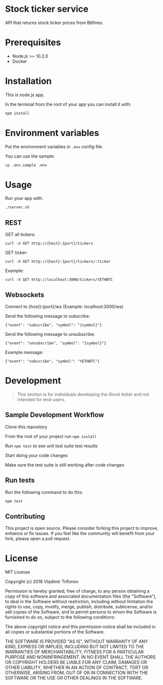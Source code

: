 # Stock ticker service

API that returns stock ticker prices from Bitfinex.

# Prerequisites
- Node.js >= 10.2.0
- Docker

# Installation
This is node.js app.

In the terminal from the root of your app you can install it with:

```sh 
npm install
```

# Environment variables
Put the environment variables in `.env` config file.

You can use the sample:

```sh 
cp .env.sample .env
```

# Usage
Run your app with:
```sh 
./server.sh
```

## REST
GET all tickers:
```
curl -X GET http://{host}:{port}/tickers
```

GET ticker:
```
curl -X GET http://{host}:{port}/tickers/:ticker
```

Example:
```
curl -X GET http://localhost:3000/tickers/tETHBTC
```

## Websockets

Connect to {host}:{port}/ws (Example: localhost:3000/ws)

Send the following message to subscribe:
```
{"event": "subscribe", "symbol": "{symbol}"}
```

Send the following message to unsubscribe:
```
{"event": "unsubscribe", "symbol": "{symbol}"}
```

Example message:
```
{"event": "subscribe", "symbol": "tETHBTC"}
```

# Development
> This section is for individuals developing the Stock ticker and not intended for end-users.

## Sample Development Workflow

Clone this repository

From the root of your project run `npm install`

Run `npm test` to see unit test suite test results

Start doing your code changes

Make sure the test suite is still working after code changes

## Run tests
Run the following command to do this:
```sh
npm test
```

## Contributing 

This project is open source. Please consider forking this project to improve, enhance or fix issues. If you feel like the community will benefit from your fork, please open a pull request.

# License

MIT License

Copyright (c) 2018 Vladimir Trifonov

Permission is hereby granted, free of charge, to any person obtaining a copy of this software and associated documentation files (the "Software"), to deal
in the Software without restriction, including without limitation the rights to use, copy, modify, merge, publish, distribute, sublicense, and/or sell
copies of the Software, and to permit persons to whom the Software is furnished to do so, subject to the following conditions:

The above copyright notice and this permission notice shall be included in all
copies or substantial portions of the Software.

THE SOFTWARE IS PROVIDED "AS IS", WITHOUT WARRANTY OF ANY KIND, EXPRESS OR IMPLIED, INCLUDING BUT NOT LIMITED TO THE WARRANTIES OF MERCHANTABILITY,
FITNESS FOR A PARTICULAR PURPOSE AND NONINFRINGEMENT. IN NO EVENT SHALL THE AUTHORS OR COPYRIGHT HOLDERS BE LIABLE FOR ANY CLAIM, DAMAGES OR OTHER
LIABILITY, WHETHER IN AN ACTION OF CONTRACT, TORT OR OTHERWISE, ARISING FROM, OUT OF OR IN CONNECTION WITH THE SOFTWARE OR THE USE OR OTHER DEALINGS IN THE SOFTWARE.
